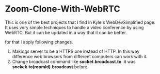 # Zoom-Clone-With-WebRTC
This is one of the best projects that I find in Kyle's WebDevSimplified page.
It uses very simple techniques to handle a video conference by using WebRTC.
But it can be updated in a way that it can be better.

for that I apply following changes.
1. Makings server to be a HTTPS one instead of HTTP. In this way difference web browsers from different computers can work with it. 
2. Change broadcast command like **socket.broadcast.to**. it was **sockek.to(roomId).broadcast** before.
